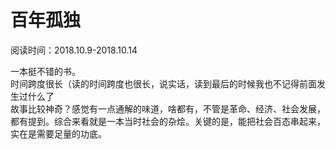 # 百年孤独

阅读时间：2018.10.9-2018.10.14

一本挺不错的书。  
时间跨度很长（读的时间跨度也很长，说实话，读到最后的时候我也不记得前面发生过什么了  
故事比较神奇？感觉有一点通解的味道，啥都有，不管是革命、经济、社会发展，都有提到。综合来看就是一本当时社会的杂烩。关键的是，能把社会百态串起来，实在是需要足量的功底。